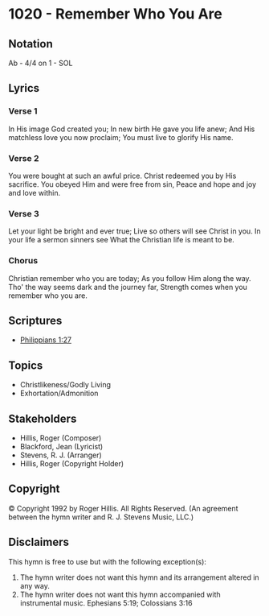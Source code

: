 # 1020 - Remember Who You Are

## Notation

Ab - 4/4 on 1 - SOL

## Lyrics

### Verse 1

In His image God created you; In new birth He gave you life anew; And His matchless love you now proclaim; You must live to glorify His name.

### Verse 2

You were bought at such an awful price. Christ redeemed you by His sacrifice. You obeyed Him and were free from sin, Peace and hope and joy and love within.

### Verse 3

Let your light be bright and ever true; Live so others will see Christ in you. In your life a sermon sinners see What the Christian life is meant to be.

### Chorus

Christian remember who you are today; As you follow Him along the way. Tho' the way seems dark and the journey far, Strength comes when you remember who you are.


## Scriptures

- [Philippians 1:27](https://www.biblegateway.com/passage/?search=Philippians%201%3A27)

## Topics

- Christlikeness/Godly Living
- Exhortation/Admonition

## Stakeholders

- Hillis, Roger (Composer)
- Blackford, Jean (Lyricist)
- Stevens, R. J. (Arranger)
- Hillis, Roger (Copyright Holder)

## Copyright

© Copyright 1992 by Roger Hillis. All Rights Reserved.
(An agreement between the hymn writer and R. J. Stevens Music, LLC.)

## Disclaimers

This hymn is free to use but with the following exception(s):
1. The hymn writer does not want this hymn and its arrangement altered in any way.
2. The hymn writer does not want this hymn accompanied with instrumental music.
Ephesians 5:19; Colossians 3:16

